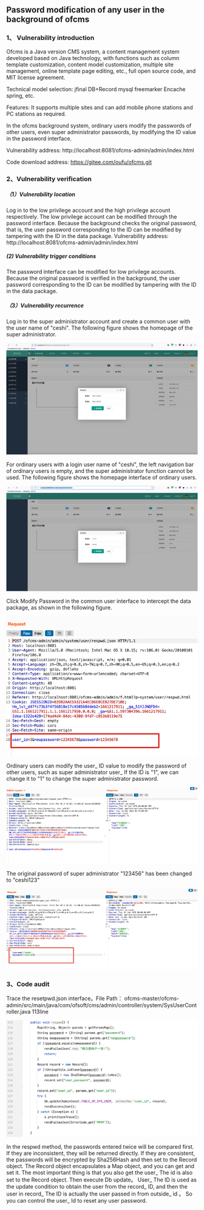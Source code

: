 ## Password modification of any user in the background of ofcms

### 1、 Vulnerability introduction

Ofcms is a Java version CMS system, a content management system developed based on Java technology, with functions such as column template customization, content model customization, multiple site management, online template page editing, etc., full open source code, and MIT license agreement.

Technical model selection: jfinal DB+Record mysql freemarker Encache spring, etc.

Features: It supports multiple sites and can add mobile phone stations and PC stations as required.

In the ofcms background system, ordinary users modify the passwords of other users, even super administrator passwords, by modifying the ID value in the password interface.

Vulnerability address: http://localhost:8081/ofcms-admin/admin/index.html

Code download address: https://gitee.com/oufu/ofcms.git

### 2、Vulnerability verification

##### （1）Vulnerability location

Log in to the low privilege account and the high privilege account respectively. The low privilege account can be modified through the password interface. Because the background checks the original password, that is, the user password corresponding to the ID can be modified by tampering with the ID in the data package. Vulnerability address: http://localhost:8081/ofcms-admin/admin/index.html

##### (2) Vulnerability trigger conditions

The password interface can be modified for low privilege accounts. Because the original password is verified in the background, the user password corresponding to the ID can be modified by tampering with the ID in the data package.

##### （3）Vulnerability recurrence

Log in to the super administrator account and create a common user with the user name of "ceshi". The following figure shows the homepage of the super administrator.

<img src="./pic/pic1.png" alt="pic1" style="zoom:150%;" />

For ordinary users with a login user name of "ceshi", the left navigation bar of ordinary users is empty, and the super administrator function cannot be used. The following figure shows the homepage interface of ordinary users.

<img src="./pic/pic2.png" alt="pic1" style="zoom:150%;" />

Click Modify Password in the common user interface to intercept the data package, as shown in the following figure.

<img src="./pic/pic3.png" alt="pic1" style="zoom:150%;" />

Ordinary users can modify the user_ ID value to modify the password of other users, such as super administrator user_ If the ID is "1", we can change it to "1" to change the super administrator password.

<img src="./pic/pic4.png" alt="pic1" style="zoom:150%;" />

The original password of super administrator "123456" has been changed to "ceshi123"

<img src="./pic/pic5.png" alt="pic1" style="zoom:150%;" />

### 3、Code audit

Trace the resetpwd.json interface。File Path： ofcms-master/ofcms-admin/src/main/java/com/ofsoft/cms/admin/controller/system/SysUserController.java 113line

<img src="./pic/pic6.png" alt="pic1" style="zoom:150%;" />

In the respwd method, the passwords entered twice will be compared first. If they are inconsistent, they will be returned directly. If they are consistent, the passwords will be encrypted by Sha256Hash and then set to the Record object. The Record object encapsulates a Map object, and you can get and set it. The most important thing is that you also get the user_ The id is also set to the Record object. Then execute Db update。 User_ The ID is used as the update condition to obtain the user from the record_ ID, and then the user in record_ The ID is actually the user passed in from outside_ id 。 So you can control the user_ Id to reset any user password.
